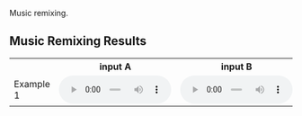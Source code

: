 Music remixing.

## Music Remixing Results
<table>
  <tr>
	<th></th>
    <th>input A</th>
    <th>input B</th>
    <th>HPSS</th>
	<th>ASAP</th>
  </tr>
  <tr>
	<td>Example 1</td>
    <td><audio controls src="./media/RWC-Clipped/SpectralMorphingDemo 01-000.wav" style="width:200px;height:50px;"></audio></td>
    <td><audio controls src="./media/RWC-Clipped/SpectralMorphingDemo 02-001.wav" style="width:200px;height:50px;"></audio></td>
    <td><audio controls src="./media/HPSSResults/SpectralMorphingDemo 01-000.wav" style="width:200px;height:50px;"></audio></td>
	<td><audio controls src="./media/SpectralMorphingResults/SpectralMorphingDemo 01-000.wav" style="width:200px;height:50px;"></audio></td>
  </tr>
</table>